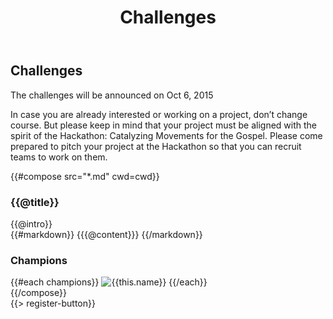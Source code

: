 ﻿---
title: Challenges
cwd: src/content/events/denver/2015/challenges
---
## <i class="icon fa-flag"></i> <b>Challenges</b>

The challenges will be announced on Oct 6, 2015

In case you are already interested or working on a project, don’t change course. But please keep in mind that your project must be aligned with the spirit of the Hackathon: Catalyzing Movements for the Gospel. Please come prepared to pitch your project at the Hackathon so that you can recruit teams to work on them.


{{#compose src="*.md" cwd=cwd}}
<div class="row">
  <div class="3u">
    <h3>{{@title}}</h3> 
  </div>
  <div class="9u challenge-description">
    <div class="expander intro">
      <span class="toggle-switch"></span>
      {{@intro}} 
    </div>
    <div class="content">
{{#markdown}}
{{{@content}}}
{{/markdown}}
    <h3>Champions</h3>
    {{#each champions}}
      <img src="{{../assets}}/images/sponsors/{{this.logo}}" alt="{{this.name}}"/>
    {{/each}}
    </div>
  </div>
</div>
{{/compose}}
<br/>
{{> register-button}}
